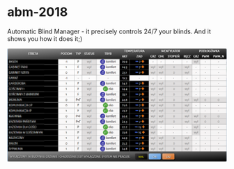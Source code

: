 # abm-2018
Automatic Blind Manager - it precisely controls 24/7 your blinds. And it shows you how it does it;)

![alt text](https://github.com/buuuudzik/hvac_manager/blob/master/screenshot.png)
